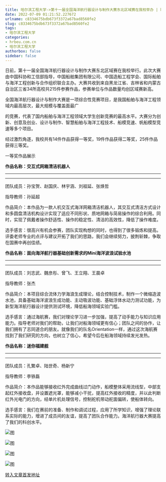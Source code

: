 ```yaml
---
title: 哈尔滨工程大学->第十一届全国海洋航行器设计与制作大赛东北区域赛在我校举办 | hrbeu.com.cn
date: 2022-07-09 01:21:52.227672
urlname: c8334675bdb673f3372a67bad8560fe2
slug: c8334675bdb673f3372a67bad8560fe2
tags: 
- 哈尔滨工程大学
categories:
- hrbeu.com.cn
- 哈尔滨工程大学
authorbox: false
sidebar: false
---
```

日前，第十一届全国海洋航行器设计与制作大赛东北区域赛在我校举行。此次大赛由中国科协和工信部指导，中国船舶集团有限公司、中国造船工程学会、国际船舶与海洋工程创新与合作组织联合主办。大赛共收到来自黑龙江省、吉林省和内蒙古自治区三省34所高校共215件参赛作品，参赛单位与作品数量均创区域赛新高。

全国海洋航行器设计与制作大赛是一项综合性竞赛项目，是我国船舶与海洋工程领域内最高层次，最大规模与覆盖面最广
<!--more-->
的竞赛，代表了国内船舶与海洋工程领域大学生创新竞赛的最高水平。大赛分为创新、创意及创业、设计与制作、智慧船舶与海洋工程技术、船模竞速、帆船模型竞速等多个项目。

经过激烈角逐，我校共有14件作品获得一等奖，19件作品获得二等奖，25件作品获得三等奖。

一等奖作品展示

**作品名称：交互式网箱清洁机器人**

****

****

团队成员：孙宝贺、赵国庆、林宇涵、刘祖延、张焕哲

指导教师：孙延超

作品简介：本作品为一款人机交互式海洋网箱清洁机器人，其交互式清洁方式设计和多圆盘清洁机构设计实现了适应不同形状、质地网箱与简易操作的综合利用。同时，实现了佩戴者操作舒适性、操作的稳定性、清洁的高效性，降低了操作难度。

选手感言：很高兴有机会参赛，团队实现构想的同时，也得到了很多锻炼和提高。评委老师专业的点评与建议开拓了我们的思路，我们会继续努力，披荆斩棘，争取在国赛中再创佳绩。

**作品名称：面向海洋航行器基础创新需求的Mini海洋波浪试验水池**

****

****

团队成员：刘志武、魏彦彤、曾飞、王立翔、王晨卓

指导教师：张杰

作品简介：本项目综合流体力学海浪生成理论，结合控制技术，制作一个微缩造波水池，具备基础海洋波浪生成功能、主动吸波功能、基础浮体水动力测试功能，为新型海洋航行器设计提供测试环境，降低船海领域实验门槛。

选手感言：通过海航赛，我们对理论学习进一步加强，提高了动手能力与知识应用能力。指导老师对我们的帮助，让我们对船海领域更有信心；团队之间的协作，让我们拥有了志同道合的朋友。就像我们的队名Orientation一样，通过这次海航赛找到了我们研究的方向，也树立了信心，希望今后在船海领域持续发光发热。

**作品名称：迷你福建舰**

****

****

团队成员：孔繁卓、陆世奇、杨新宁

指导教师：李铁磊

作品简介：本作品能够接收红外完成曲线过门动作，船模整体采用流线型，中部支起红外接收盘，并设置遮光罩，能够减小干扰，提高红外接收的精度，并以此判断红外光电门的方向，经单片机处理信号，控制舵机带动舵面偏转，使船体转向。

选手感言：我们在赛前的准备、制作和调试过程，应用了所学知识，增强了理论联系实际的能力，增进了成员间的友谊，提高了团队合作能力。海洋航行器大赛提高了我们的科创水平。

![图](http://gongxue.cn/__local/7/B8/B5/94CC213F79C0E6D12DAEC2A2837_DD69E08E_1903.png)

![图](http://gongxue.cn/__local/7/94/BE/9E6284C818BF5FDCEA4B7DC8C22_D438999C_6101.png)

![图](http://gongxue.cn/__local/0/6C/4F/37F4415BC5A1F709688C928AFCA_F82028BC_10F0A.png)

![图](http://gongxue.cn/__local/A/99/DB/955F27FBB5066A40C0C0FFA84DB_4D93EF75_145DB.png)

[转入文章首发地址](http://gongxue.cn/info/1141/72319.htm)